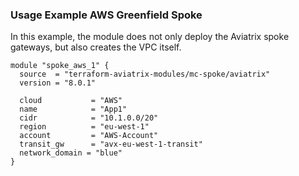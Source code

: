 ### Usage Example AWS Greenfield Spoke

In this example, the module does not only deploy the Aviatrix spoke gateways, but also creates the VPC itself.

```hcl
module "spoke_aws_1" {
  source  = "terraform-aviatrix-modules/mc-spoke/aviatrix"
  version = "8.0.1"

  cloud           = "AWS"
  name            = "App1"
  cidr            = "10.1.0.0/20"
  region          = "eu-west-1"
  account         = "AWS-Account"
  transit_gw      = "avx-eu-west-1-transit"
  network_domain = "blue"
}
```